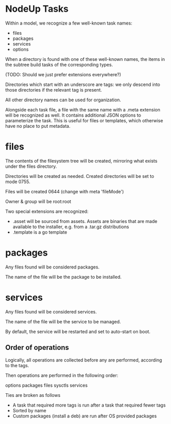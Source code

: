 NodeUp Tasks
============

Within a model, we recognize a few well-known task names:

* files
* packages
* services
* options

When a directory is found with one of these well-known names, the items in the subtree build tasks of the corresponding
types.

(TODO: Should we just prefer extensions everywhere?)

Directories which start with an underscore are tags: we only descend into those directories if the relevant tag is present.

All other directory names can be used for organization.

Alongside each task file, a file with the same name with a .meta extension will be recognized as well.  It contains
additional JSON options to parameterize the task.  This is useful for files or templates, which otherwise have
no place to put metadata.

files
=====

The contents of the filesystem tree will be created, mirroring what exists under the files directory.

Directories will be created as needed.  Created directories will be set to mode 0755.

Files will be created 0644 (change with meta 'fileMode')

Owner & group will be root:root

Two special extensions are recognized:

* .asset will be sourced from assets.  Assets are binaries that are made available to the installer, e.g. from a .tar.gz distributions
* .template is a go template

packages
========

Any files found will be considered packages.

The name of the file will be the package to be installed.

services
========

Any files found will be considered services.

The name of the file will be the service to be managed.

By default, the service will be restarted and set to auto-start on boot.


## Order of operations

Logically, all operations are collected before any are performed, according to the tags.

Then operations are performed in the following order:

options
packages
files
sysctls
services

Ties are broken as follows

* A task that required more tags is run after a task that required fewer tags
* Sorted by name
* Custom packages (install a deb) are run after OS provided packages
